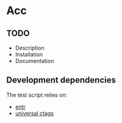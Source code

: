 # Acc

## TODO

- Description
- Installation
- Documentation

## Development dependencies

The test script relies on:
- [entr](https://github.com/eradman/entr)
- [universal ctags](https://github.com/universal-ctags/ctags)

